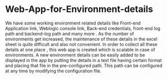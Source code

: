 # Web-App-for-Environment-details
We have some working environment related details like Front-end Application link, Weblogic console link, Back-end credentials, front-end log path and backend-log path and many more . As the number of environments get increased, the maintenance of these details in the excel sheet is quite difficult and also not convenient. In order to collect all these details at one place , this web app is created which is scalable in case of environments. A new environment details can be easily added to be displayed in the app by putting the details in a text file having certain format and placing that file in the pre-configured path. This path can be configured at any time by modifying the configuration file.
